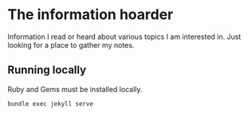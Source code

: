 # The information hoarder

Information I read or heard about various topics I am interested in. Just looking for a place to gather my notes.

## Running locally

Ruby and Gems must be installed locally.

```
bundle exec jekyll serve
```
